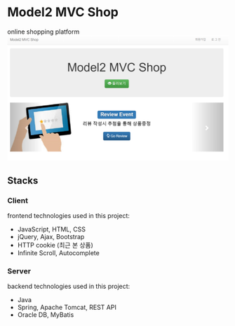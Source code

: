 # Model2 MVC Shop 
online shopping platform
![Alt text](/mvcMain.PNG "Optional title")
## Stacks
### Client 
frontend technologies used in this project:

* JavaScript, HTML, CSS
* jQuery, Ajax, Bootstrap
* HTTP cookie (최근 본 상품)
* Infinite Scroll, Autocomplete 

### Server 
backend technologies used in this project:

* Java
* Spring, Apache Tomcat, REST API
* Oracle DB, MyBatis
 
